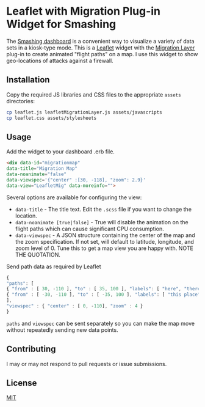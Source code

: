 # Leaflet with Migration Plug-in Widget for Smashing

The [Smashing dashboard](https://github.com/Smashing/smashing) is a convenient way to visualize a variety of data sets in a kiosk-type mode.  This is a [Leaflet](https://github.com/Leaflet/Leaflet) widget with the [Migration Layer](https://github.com/lit-forest/leaflet.migrationLayer) plug-in to create animated "flight paths" on a map.  I use this widget to show geo-locations of attacks against a firewall.

## Installation

Copy the required JS libraries and CSS files to the appropriate ```assets``` directories:

```bash
cp leaflet.js leafletMigrationLayer.js assets/javascripts
cp leaflet.css assets/stylesheets
```

## Usage

Add the widget to your dashboard .erb file.

```html
<div data-id="migrationmap"
data-title="Migration Map" 
data-noanimate="false" 
data-viewspec='{"center" :[30, -118], "zoom": 2.9}' 
data-view="LeafletMig" data-moreinfo="">
```

Several options are available for configuring the view:
- ```data-title``` - The title text.  Edit the ```.scss``` file if you want to change the location.
- ```data-noanimate [true|false]``` - True will disable the animation on the flight paths which can cause significant CPU consumption.
- ```data-viewspec``` - A JSON structure containing the center of the map and the zoom specification.  If not set, will default to latitude, longitude, and zoom level of 0.  Tune this to get a map view you are happy with.  NOTE THE QUOTATION.

Send path data as required by Leaflet

```js
{
"paths": [ 
{ "from" : [ 30, -110 ], "to" : [ 35, 100 ], "labels": [ "here", "there" ], "color" : "#FF0000", "value" : 1 },
{ "from" : [ -30, -110 ], "to" : [ -35, 100 ], "labels": [ "this place", "this other place" ], "color" : "#0000FF", "value" : 10 }
],
"viewspec" : { "center" : [ 0, -110], "zoom" : 4 }
}
```

```paths``` and ```viewspec``` can be sent separately so you can make the map move without repeatedly sending new data points.

## Contributing
I may or may not respond to pull requests or issue submissions.

## License
[MIT](https://choosealicense.com/licenses/mit/)
